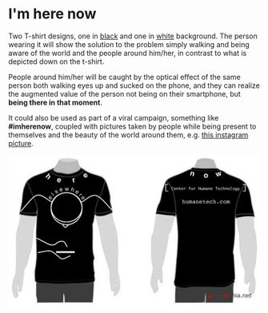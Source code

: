 # I'm here now

Two T-shirt designs, one in [black](humane-tech_im-here-now-black.jpg) and one in [white](humane-tech_im-here-now-white.jpg) background. The person wearing it will show the solution to the problem simply walking and being aware of the world and the people around him/her, 
in contrast to what is depicted down on the t-shirt. 

People around him/her will be caught by the optical effect of the same person both walking eyes up and sucked on the phone, 
and they can realize the augmented value of the person not being on their smartphone, but **being there in that moment**.

It could also be used as part of a viral campaign, something like **#imherenow**, coupled with pictures taken by people while being present to themselves and the beauty of the world around them, e.g. [this instagram picture]( https://www.instagram.com/p/BhsdxSeAywj/?taken-by=energyisgod).



![I am here now! - T-shirt](humane-tech_im-here-now-shirt.jpg)
